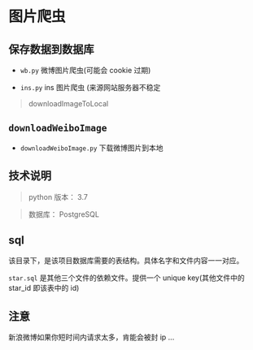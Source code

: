 # 图片爬虫

## 保存数据到数据库

* `wb.py` 微博图片爬虫(可能会 cookie 过期)

* `ins.py` ins 图片爬虫 (来源网站服务器不稳定


> downloadImageToLocal

## `downloadWeiboImage` 

- `downloadWeiboImage.py`  下载微博图片到本地

## 技术说明

> python 版本： 3.7

> 数据库： PostgreSQL

## sql

该目录下，是该项目数据库需要的表结构。具体名字和文件内容一一对应。

`star.sql` 是其他三个文件的依赖文件。提供一个 unique key(其他文件中的 star_id 即该表中的 id)

## 注意

新浪微博如果你短时间内请求太多，肯能会被封 ip ...